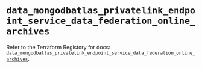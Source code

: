 # `data_mongodbatlas_privatelink_endpoint_service_data_federation_online_archives`

Refer to the Terraform Registory for docs: [`data_mongodbatlas_privatelink_endpoint_service_data_federation_online_archives`](https://registry.terraform.io/providers/mongodb/mongodbatlas/1.10.2/docs/data-sources/privatelink_endpoint_service_data_federation_online_archives).
